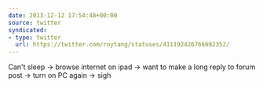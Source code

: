 ```yaml
---
date: 2013-12-12 17:54:48+00:00
source: twitter
syndicated:
- type: twitter
  url: https://twitter.com/roytang/statuses/411192426766692352/
---
```


Can't sleep -&gt; browse internet on ipad -&gt; want to make a long reply to forum post -&gt; turn on PC again -&gt; sigh